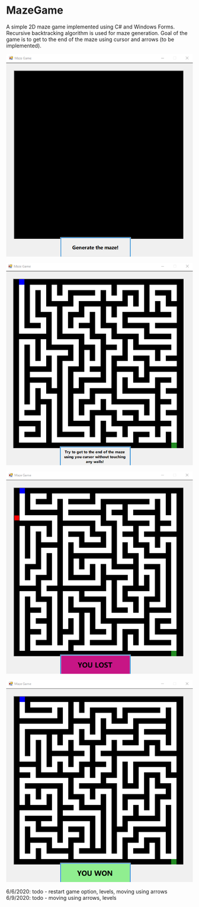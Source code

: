 # MazeGame

A simple 2D maze game implemented using C# and Windows Forms. 
Recursive backtracking algorithm is used for maze generation.
Goal of the game is to get to the end of the maze using cursor and arrows (to be implemented).

![Game start](https://github.com/ivapanic/MazeGame/blob/master/screenshots/start.png)

![Game play](https://github.com/ivapanic/MazeGame/blob/master/screenshots/play.png)

![Game defeat](https://github.com/ivapanic/MazeGame/blob/master/screenshots/defeat.png)

![Game win](https://github.com/ivapanic/MazeGame/blob/master/screenshots/win.png)

6/6/2020: todo - restart game option, levels, moving using arrows
6/9/2020: todo - moving using arrows, levels